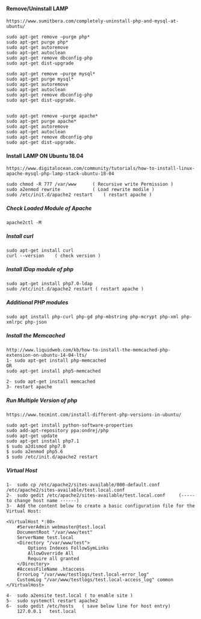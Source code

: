 #### Remove/Uninstall LAMP

	https://www.sumitbera.com/completely-uninstall-php-and-mysql-at-ubuntu/
	
	sudo apt-get remove –purge php*
	sudo apt-get purge php*
	sudo apt-get autoremove
	sudo apt-get autoclean
	sudo apt-get remove dbconfig-php
	sudo apt-get dist-upgrade

	sudo apt-get remove –purge mysql*
	sudo apt-get purge mysql*
	sudo apt-get autoremove
	sudo apt-get autoclean
	sudo apt-get remove dbconfig-php
	sudo apt-get dist-upgrade.
	
	
	sudo apt-get remove –purge apache*
	sudo apt-get purge apache*
	sudo apt-get autoremove
	sudo apt-get autoclean
	sudo apt-get remove dbconfig-php
	sudo apt-get dist-upgrade.

#### Install LAMP ON Ubuntu 18.04

	https://www.digitalocean.com/community/tutorials/how-to-install-linux-apache-mysql-php-lamp-stack-ubuntu-18-04

	sudo chmod -R 777 /var/www		( Recursive write Permission )	
	sudo a2enmod rewrite			( Load rewrite modile )
	sudo /etc/init.d/apache2 restart	( restart apache )	

##### Check Loaded Module of Apache

	apache2ctl -M

##### Install curl

	sudo apt-get install curl
	curl --version    ( check version )

##### Install lDap module of php
	
	sudo apt-get install php7.0-ldap
	sudo /etc/init.d/apache2 restart ( restart apache )


##### Additional PHP modules

	sudo apt install php-curl php-gd php-mbstring php-mcrypt php-xml php-xmlrpc php-json

##### Install the Memcached

	http://www.liquidweb.com/kb/how-to-install-the-memcached-php-extension-on-ubuntu-14-04-lts/
	1- sudo apt-get install php-memcached
	OR
	sudo apt-get install php5-memcached

	2- sudo apt-get install memcached
	3- restart apache


##### Run Multiple Version of php

	https://www.tecmint.com/install-different-php-versions-in-ubuntu/
	
	sudo apt-get install python-software-properties
	sudo add-apt-repository ppa:ondrej/php
	sudo apt-get update
	sudo apt-get install php7.1
	$ sudo a2dismod php7.0
	$ sudo a2enmod php5.6
	$ sudo /etc/init.d/apache2 restart


##### Virtual Host
	1-  sudo cp /etc/apache2/sites-available/000-default.conf /etc/apache2/sites-available/test.local.conf
	2-  sudo gedit /etc/apache2/sites-available/test.local.conf 	(----- to change host name ------)
	3-  Add the content below to create a basic configuration file for the Virtual Host:

	<VirtualHost *:80>
		#ServerAdmin webmaster@test.local
		DocumentRoot "/var/www/test"
		ServerName test.local
		<Directory "/var/www/test">
			Options Indexes FollowSymLinks
			AllowOverride All
			Require all granted
		</Directory>
		#AccessFileName .htaccess
		ErrorLog "/var/www/testlogs/test.local-error_log"
		CustomLog "/var/www/testlogs/test.local-access_log" common
	</VirtualHost>

	4-  sudo a2ensite test.local ( to enable site )
	5-  sudo systemctl restart apache2
	6-  sudo gedit /etc/hosts 	( save below line for host entry)
		127.0.0.1	test.local
	


